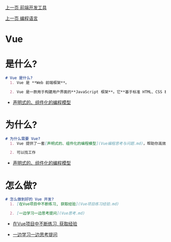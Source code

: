 [上一页 前端开发工具](前端开发工具.md)

[上一页 编程语言](编程语言.md)

# Vue

# 是什么?
``` md
# Vue 是什么?
  1. Vue 是 **Web 前端框架**。

  2. Vue 是一款用于构建用户界面的**JavaScript 框架**。它**基于标准 HTML、CSS 和 JavaScript 构建**，并提供了一套[声明式的、组件化的编程模型](Vue编程思考与问题.md)，帮助你高效地开发用户界面。无论是简单还是复杂的界面，Vue 都可以胜任。
```
-  [声明式的、组件化的编程模型](Vue编程思考与问题.md)

# 为什么?
``` md
# 为什么需要 Vue?
  1. Vue 提供了一套[声明式的、组件化的编程模型](Vue编程思考与问题.md)，帮助你高效地开发用户界面。

  2. 可以找工作
```
-  [声明式的、组件化的编程模型](Vue编程思考与问题.md)

# 怎么做?
``` md
# 怎么做到好的 Vue 开发?
  1. [在Vue项目中不断练习, 获取经验](Vue项目练习经验.md)

  2. [一边学习一边思考提问](Vue思考.md)
```
-  [在Vue项目中不断练习, 获取经验](Vue项目练习经验.md)

-  [一边学习一边思考提问](Vue思考.md)